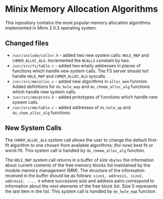 # Minix Memory Allocation Algorithms
This repository contains the most popular memory allocation algorithms implemented in Minix 2.0.3 operating system.

## Changed files
- ``/usr/include/callnr.h`` - added two new system calls: ``HOLE_MAP`` and ``CHMEM_ALLOC_ALG``. Incremented the ``NCALLS`` constant by two.
- ``/usr/src/fs/table.c`` - added two empty addresses in places of functions which handle new system calls. The FS server should not handle ``HOLE_MAP`` and ``CHMEM_ALLOC_ALG`` syscalls.
- ``/usr/src/mm/alloc.c`` - added new algorithms in ``alloc_mem`` function. Added definitions for ``do_hole_map`` and ``do_chmem_alloc_alg`` functions which handle new system calls.
- ``/usr/src/mm/proto.h`` - added prototypes of functions which handle new system calls.
- ``/usr/src/mm/table.c`` - added addresses of ``do_hole_ap`` and ``do_chem_alloc_alg`` functions.

## New System Calls
The ``CHMEM_ALLOC_ALG`` system call allows the user to change the default first-fit algorithm to one chosen from available algorithms: (for now) best fit or worst-fit. This system call is handled by ``do_chmem_alloc_alg`` function.

The ``HOLE_MAP`` system call returns in a buffer of size ``nbytes`` the information about current contents of the free memory blocks list maintained by the module memory management (MM). The structure of the information received in the buffer should be as follows:
``size1, address1, size2, address2, ..., 0`` where successive size and address pairs correspond to information about the next elements of the free block list. Size 0 represents the last item in the list. This system call is handled by ``do_hole_map`` function.
